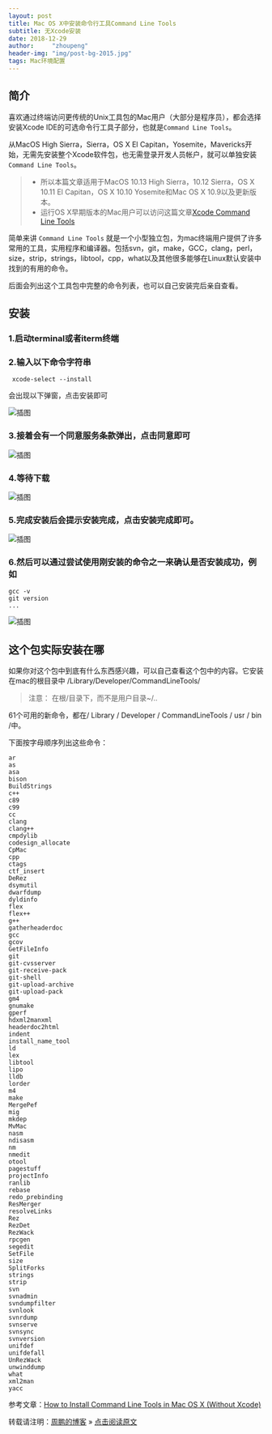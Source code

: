 ```yaml
---
layout: post
title: Mac OS X中安装命令行工具Command Line Tools
subtitle: 无Xcode安装
date: 2018-12-29
author:     "zhoupeng"
header-img: "img/post-bg-2015.jpg"
tags: Mac环境配置
---
```


## 简介
喜欢通过终端访问更传统的Unix工具包的Mac用户（大部分是程序员），都会选择安装Xcode IDE的可选命令行工具子部分，也就是`Command Line Tools`。

从MacOS High Sierra，Sierra，OS X El Capitan，Yosemite，Mavericks开始，无需先安装整个Xcode软件包，也无需登录开发人员帐户，就可以单独安装`Command Line Tools`。

>- 所以本篇文章适用于MacOS 10.13 High Sierra，10.12 Sierra，OS X 10.11 El Capitan，OS X 10.10 Yosemite和Mac OS X 10.9以及更新版本。
>- 运行OS X早期版本的Mac用户可以访问这篇文章[Xcode Command Line Tools](http://railsapps.github.io/xcode-command-line-tools.html)

简单来讲 `Command Line Tools` 就是一个小型独立包，为mac终端用户提供了许多常用的工具，实用程序和编译器。包括svn，git，make，GCC，clang，perl，size，strip，strings，libtool，cpp，what以及其他很多能够在Linux默认安装中找到的有用的命令。

后面会列出这个工具包中完整的命令列表，也可以自己安装完后亲自查看。

## 安装
### 1.启动terminal或者iterm终端
### 2.输入以下命令字符串

```
 xcode-select --install
```

会出现以下弹窗，点击安装即可

![插图](/img/posts/command/1.png)

### 3.接着会有一个同意服务条款弹出，点击同意即可

![插图](/img/posts/command/2.jpeg)

### 4.等待下载

![插图](/img/posts/command/3.jpeg)

### 5.完成安装后会提示安装完成，点击安装完成即可。

![插图](/img/posts/command/4.jpeg)

### 6.然后可以通过尝试使用刚安装的命令之一来确认是否安装成功，例如

```
gcc -v
git version
...
```

![插图](/img/posts/command/5.jpeg)

## 这个包实际安装在哪

如果你对这个包中到底有什么东西感兴趣，可以自己查看这个包中的内容。它安装在mac的根目录中
/Library/Developer/CommandLineTools/
>注意： 在根/目录下，而不是用户目录~/..

61个可用的新命令，都在/ Library / Developer / CommandLineTools / usr / bin /中。

下面按字母顺序列出这些命令：
```
ar
as
asa
bison
BuildStrings
c++
c89
c99
cc
clang
clang++
cmpdylib
codesign_allocate
CpMac
cpp
ctags
ctf_insert
DeRez
dsymutil
dwarfdump
dyldinfo
flex
flex++
g++
gatherheaderdoc
gcc
gcov
GetFileInfo
git
git-cvsserver
git-receive-pack
git-shell
git-upload-archive
git-upload-pack
gm4
gnumake
gperf
hdxml2manxml
headerdoc2html
indent
install_name_tool
ld
lex
libtool
lipo
lldb
lorder
m4
make
MergePef
mig
mkdep
MvMac
nasm
ndisasm
nm
nmedit
otool
pagestuff
projectInfo
ranlib
rebase
redo_prebinding
ResMerger
resolveLinks
Rez
RezDet
RezWack
rpcgen
segedit
SetFile
size
SplitForks
strings
strip
svn
svnadmin
svndumpfilter
svnlook
svnrdump
svnserve
svnsync
svnversion
unifdef
unifdefall
UnRezWack
unwinddump
what
xml2man
yacc
```

参考文章：[How to Install Command Line Tools in Mac OS X (Without Xcode)][1]

转载请注明：[周鹏的博客](https://ttypzhoupeng.github.io/my-blog) » [点击阅读原文](https://ttypzhoupeng.github.io/2018/10/canvas_toDataURL/)


  [1]: http://osxdaily.com/2014/02/12/install-command-line-tools-mac-os-x/
